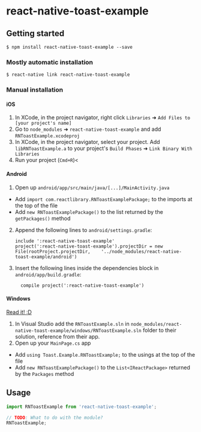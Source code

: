 
# react-native-toast-example

## Getting started

`$ npm install react-native-toast-example --save`

### Mostly automatic installation

`$ react-native link react-native-toast-example`

### Manual installation


#### iOS

1. In XCode, in the project navigator, right click `Libraries` ➜ `Add Files to [your project's name]`
2. Go to `node_modules` ➜ `react-native-toast-example` and add `RNToastExample.xcodeproj`
3. In XCode, in the project navigator, select your project. Add `libRNToastExample.a` to your project's `Build Phases` ➜ `Link Binary With Libraries`
4. Run your project (`Cmd+R`)<

#### Android

1. Open up `android/app/src/main/java/[...]/MainActivity.java`
  - Add `import com.reactlibrary.RNToastExamplePackage;` to the imports at the top of the file
  - Add `new RNToastExamplePackage()` to the list returned by the `getPackages()` method
2. Append the following lines to `android/settings.gradle`:
  	```
  	include ':react-native-toast-example'
  	project(':react-native-toast-example').projectDir = new File(rootProject.projectDir, 	'../node_modules/react-native-toast-example/android')
  	```
3. Insert the following lines inside the dependencies block in `android/app/build.gradle`:
  	```
      compile project(':react-native-toast-example')
  	```

#### Windows
[Read it! :D](https://github.com/ReactWindows/react-native)

1. In Visual Studio add the `RNToastExample.sln` in `node_modules/react-native-toast-example/windows/RNToastExample.sln` folder to their solution, reference from their app.
2. Open up your `MainPage.cs` app
  - Add `using Toast.Example.RNToastExample;` to the usings at the top of the file
  - Add `new RNToastExamplePackage()` to the `List<IReactPackage>` returned by the `Packages` method


## Usage
```javascript
import RNToastExample from 'react-native-toast-example';

// TODO: What to do with the module?
RNToastExample;
```
  